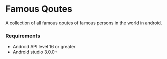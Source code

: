 Famous Qoutes
=============

A collection of all famous qoutes of famous persons in the world in android.

### Requirements

- Android API level 16 or greater
- Android studio 3.0.0+
